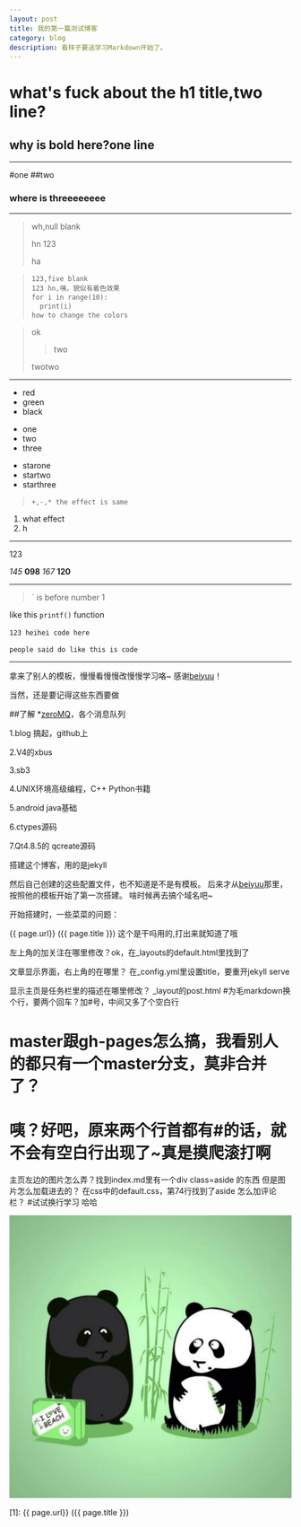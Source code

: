 ```yaml
---
layout: post
title: 我的第一篇测试博客
category: blog
description: 看样子要送学习Markdown开始了。
---
```


what's fuck about the h1 title,two line?
===

why is bold here?one line
---


---
#one
##two
### where is threeeeeeee ###
---
>wh,null blank
>
> hn
>123
>
>ha

>     123,five blank
>     123 hn,咦，貌似有着色效果
>     for i in range(10):
>     	print(i)
>     how to change the colors

>ok
>>two
>
>twotwo

---

+ red
+ green
+ black
- one
- two
- three
* starone
* startwo
* starthree


>     +,-,* the effect is same



1. what effect
2. h

***
123

*145*
**098**
_167_
__120__

---
>` is before number 1

like this `printf()` function

``
123
heihei
code here
``




    people said do like this is code


---

拿来了别人的模板，慢慢看慢慢改慢慢学习咯~
感谢[beiyuu][]！

当然，还是要记得这些东西要做

##了解
*[zeroMQ][]，各个消息队列

1.blog 搞起，github上

2.V4的xbus

3.sb3

4.UNIX环境高级编程，C++ Python书籍

5.android java基础

6.ctypes源码

7.Qt4.8.5的 qcreate源码

搭建这个博客，用的是jekyll

然后自己创建的这些配置文件，也不知道是不是有模板。
后来才从[beiyuu][]那里，按照他的模板开始了第一次搭建。
啥时候再去搞个域名吧~

开始搭建时，一些菜菜的问题：

{{ page.url}}  ({{ page.title }}) 这个是干吗用的,打出来就知道了哦

左上角的加关注在哪里修改？ok，在_layouts的default.html里找到了

文章显示界面，右上角的在哪里？  在_config.yml里设置title，要重开jekyll serve

显示主页是任务栏里的描述在哪里修改？   _layout的post.html
#为毛markdown换个行，要两个回车？加#号，中间又多了个空白行
# master跟gh-pages怎么搞，我看别人的都只有一个master分支，莫非合并了？
# 咦？好吧，原来两个行首都有#的话，就不会有空白行出现了~真是摸爬滚打啊

主页左边的图片怎么弄？找到index.md里有一个div class=aside 的东西
但是图片怎么加载进去的？ 在css中的default.css，第74行找到了aside
怎么加评论栏？
#试试换行学习
哈哈




![Panda](/images/panda.jpeg)

[zeroMQ]:    http://zeromq.org/ "zeroMQ"
[beiyuu]:    https://github.com/beiyuu/Github-Pages-Example "beiyuu"

[1]:    {{ page.url}}  ({{ page.title }})
